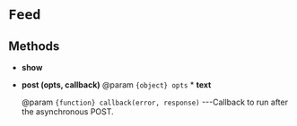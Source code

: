 # `Feed`

## Methods

* __show__

* __post (opts, callback)__
	@param `{object} opts`
		* __text__
	
	@param `{function} callback(error, response)` ---Callback to run after the asynchronous POST.
